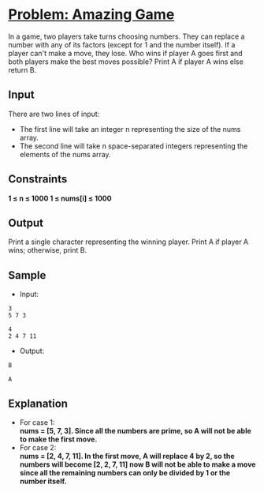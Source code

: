 # [Problem: Amazing Game](https://my.newtonschool.co/playground/code/2gzmfzrar1yw)

In a game, two players take turns choosing numbers. They can replace a number with any of its factors (except for 1 and the number itself). If a player can't make a move, they lose. Who wins if player A goes first and both players make the best moves possible?
Print A if player A wins else return B.

## Input

There are two lines of input:
- The first line will take an integer n representing the size of the nums array.
- The second line will take n space-separated integers representing the elements of the nums array.

## Constraints

**1 ≤ n ≤ 1000
1 ≤ nums[i] ≤ 1000**

## Output

Print a single character representing the winning player. Print A if player A wins; otherwise, print B.

## Sample

- Input:
```
3
5 7 3

4
2 4 7 11
```

- Output:
```
B

A
```

## Explanation

- For case 1: <br> **nums = [5, 7, 3]. Since all the numbers are prime, so A will not be able to make the first move.** <br>
- For case 2: <br> **nums = [2, 4, 7, 11]. In the first move, A will replace 4 by 2, so the numbers will become [2, 2, 7, 11] now B will not be able to make a move since all the remaining numbers can only be divided by 1 or the number itself.**
